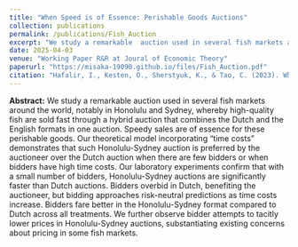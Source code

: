 ```yaml
---
title: "When Speed is of Essence: Perishable Goods Auctions"
collection: publications
permalink: /publications/Fish_Auction
excerpt: "We study a remarkable  auction used in several fish markets around the world, notably in Honolulu and Sydney, whereby high-quality fish are sold fast through a hybrid auction that combines the Dutch and the English formats in one auction. Speedy sales are of essence for these perishable goods. Our theoretical model incorporating &ldquo;time costs&rdquo; demonstrates that such Honolulu-Sydney auction is preferred by the auctioneer over the Dutch auction when there are few bidders or when bidders have high time costs. Our laboratory experiments confirm that with a small number of bidders, Honolulu-Sydney auctions are significantly faster than Dutch auctions. Bidders overbid in Dutch, benefiting the auctioneer, but bidding approaches risk-neutral predictions as time costs increase. Bidders fare better in the Honolulu-Sydney format compared to Dutch across all treatments. We further observe  bidder attempts to tacitly lower prices in Honolulu-Sydney auctions, substantiating existing concerns about pricing in some fish markets."
date: 2025-04-03
venue: "Working Paper R&R at Joural of Economic Theory"
paperurl: "https://misaka-19090.github.io/files/Fish_Auction.pdf"
citation: "Hafalir, I., Kesten, O., Sherstyuk, K., & Tao, C. (2023). When speed is of essence: Perishable goods auctions. University of Hawai'i at Mānoa, Department of Economics."
---
```


__Abstract:__ We study a remarkable auction used in several fish markets around the world, notably in Honolulu and Sydney, whereby high-quality fish are sold fast through a hybrid auction that combines the Dutch and the English formats in one auction. Speedy sales are of essence for these perishable goods. Our theoretical model incorporating &ldquo;time costs&rdquo; demonstrates that such Honolulu-Sydney auction is preferred by the auctioneer over the Dutch auction when there are few bidders or when bidders have high time costs. Our laboratory experiments confirm that with a small number of bidders, Honolulu-Sydney auctions are significantly faster than Dutch auctions. Bidders overbid in Dutch, benefiting the auctioneer, but bidding approaches risk-neutral predictions as time costs increase. Bidders fare better in the Honolulu-Sydney format compared to Dutch across all treatments. We further observe  bidder attempts to tacitly lower prices in Honolulu-Sydney auctions, substantiating existing concerns about pricing in some fish markets.
